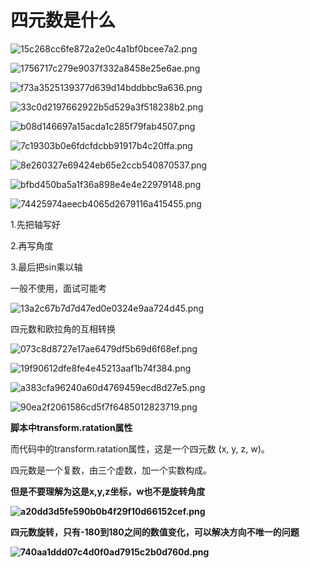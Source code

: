# 四元数是什么

![15c268cc6fe872a2e0c4a1bf0bcee7a2.png](image/15c268cc6fe872a2e0c4a1bf0bcee7a2.png)

![1756717c279e9037f332a8458e25e6ae.png](image/1756717c279e9037f332a8458e25e6ae.png)

![f73a3525139377d639d14bddbbc9a636.png](image/f73a3525139377d639d14bddbbc9a636.png)

![33c0d2197662922b5d529a3f518238b2.png](image/33c0d2197662922b5d529a3f518238b2.png)

![b08d146697a15acda1c285f79fab4507.png](image/b08d146697a15acda1c285f79fab4507.png)

![7c19303b0e6fdcfdcbb91917b4c20ffa.png](image/7c19303b0e6fdcfdcbb91917b4c20ffa.png)

![8e260327e69424eb65e2ccb540870537.png](image/8e260327e69424eb65e2ccb540870537.png)

![bfbd450ba5a1f36a898e4e4e22979148.png](image/bfbd450ba5a1f36a898e4e4e22979148.png)

![74425974aeecb4065d2679116a415455.png](image/74425974aeecb4065d2679116a415455.png)

1.先把轴写好

2.再写角度

3.最后把sin乘以轴

一般不使用，面试可能考

![13a2c67b7d7d47ed0e0324e9aa724d45.png](image/13a2c67b7d7d47ed0e0324e9aa724d45.png)

四元数和欧拉角的互相转换

![073c8d8727e17ae6479df5b69d6f68ef.png](image/073c8d8727e17ae6479df5b69d6f68ef.png)

![19f90612dfe8fe4e45213aaf1b74f384.png](image/19f90612dfe8fe4e45213aaf1b74f384.png)

![a383cfa96240a60d4769459ecd8d27e5.png](image/a383cfa96240a60d4769459ecd8d27e5.png)

![90ea2f2061586cd5f7f6485012823719.png](image/90ea2f2061586cd5f7f6485012823719.png)

**脚本中transform.ratation属性**

而代码中的transform.ratation属性，这是一个四元数 (x, y, z, w)。

四元数是一个复数，由三个虚数，加一个实数构成。

**但是不要理解为这是x,y,z坐标，w也不是旋转角度**

**![a20dd3d5fe590b0b4f29f10d66152cef.png](image/a20dd3d5fe590b0b4f29f10d66152cef.png)**

**四元数旋转，只有-180到180之间的数值变化，可以解决方向不唯一的问题**

**![740aa1ddd07c4d0f0ad7915c2b0d760d.png](image/740aa1ddd07c4d0f0ad7915c2b0d760d.png)**
